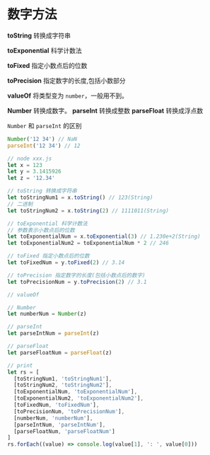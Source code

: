 # 数字方法

**toString**
转换成字符串

**toExponential**
科学计数法

**toFixed**
指定小数点后的位数

**toPrecision**
指定数字的长度,包括小数部分

**valueOf**
将类型变为 `number`，一般用不到。

**Number**
转换成数字。
**parseInt**
转换成整数
**parseFloat**
转换成浮点数

`Number` 和 `parseInt` 的区别

```js
Number('12 34') // NaN
parseInt('12 34') // 12
```

```js
// node xxx.js
let x = 123
let y = 3.1415926
let z = '12.34'

// toString 转换成字符串
let toStringNum1 = x.toString() // 123(String)
// 二进制
let toStringNum2 = x.toString(2) // 1111011(String)

// toExponential 科学计数法
// 参数表示小数点后的位数
let toExponentialNum = x.toExponential(3) // 1.230e+2(String)
let toExponentialNum2 = toExponentialNum * 2 // 246

// toFixed 指定小数点后的位数
let toFixedNum = y.toFixed(2) // 3.14

// toPrecision 指定数字的长度(包括小数点后的数字)
let toPrecisionNum = y.toPrecision(2) // 3.1

// valueOf

// Number
let numberNum = Number(z)

// parseInt
let parseIntNum = parseInt(z)

// parseFloat
let parseFloatNum = parseFloat(z)

// print
let rs = [
  [toStringNum1, 'toStringNum1'],
  [toStringNum2, 'toStringNum2'],
  [toExponentialNum, 'toExponentialNum'],
  [toExponentialNum2, 'toExponentialNum2'],
  [toFixedNum, 'toFixedNum'],
  [toPrecisionNum, 'toPrecisionNum'],
  [numberNum, 'numberNum'],
  [parseIntNum, 'parseIntNum'],
  [parseFloatNum, 'parseFloatNum']
]
rs.forEach((value) => console.log(value[1], ': ', value[0]))
```
